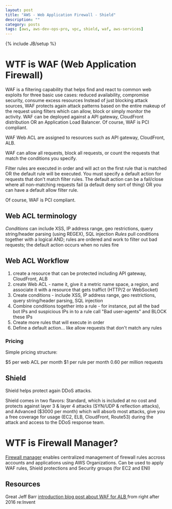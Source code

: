 ```yaml
---
layout: post
title: "AWS - Web Application Firewall - Shield"
description: ""
category: posts
tags: [aws, aws-dev-ops-pro, vpc, shield, waf, aws-services]
---
```

{% include JB/setup %}


# WTF is WAF (Web Application Firewall)
WAF is a filtering capability that helps find and react to common web exploits for three basic use cases: reduced availability, compromise security, consume excess resources
Instead of just blocking attack sources, WAF protects again attack patterns based on the entire makeup of the request using filters which can allow, block or simply monitor the activity. WAF can be deployed against a API gateway, CloudFront distribution OR an Application Load Balancer. Of course, WAF is PCI compliant. 

WAF Web ACL are assigned to resources such as API gateway, CloudFront, ALB.

WAF can allow all requests, block all requests, or count the requests that match the conditions you specify.

Filter rules are executed in order and will act on the first rule that is matched OR the default rule will be executed. You must specify a default action for requests that don't match filter rules. The default action can be a fail/close where all non-matching requests fail (a default deny sort of thing) OR you can have a default allow filter rule.

Of course, WAF is PCI compliant.

## Web ACL terminology

*Conditions* can include XSS, IP address range, geo restrictions, query string/header parsing (using REGEX), SQL injection
*Rules* pull conditions together with a logical AND; rules are ordered and work to filter out bad requests; the default action occurs when no rules fire

## Web ACL Workflow
1. create a resource that can be protected including API gateway, CloudFront, ALB
1. create Web ACL - name it, give it a metric name space, a region, and associate it with a resource that gets traffict (HTTP/2 or WebSocket)
1. Create conditions - include XSS, IP address range, geo restrictions, query string/header parsing, SQL injection
1. Combine conditions together into a rule - for instance, put all the bad bot IPs and suspicious IPs in to a rule call "Bad user-agents" and BLOCK these IPs
1. Create more rules that will execute in order
1. Define a default action... like allow requests that don't match any rules

### Pricing

Simple pricing structure: 

$5 per web ACL per month
$1 per rule per month
0.60 per million requests

## Shield
Shield helps protect again DDoS attacks.

Shield comes in two flavors: Standard, which is included at no cost and protects against layer 3 & layer 4 attacks (SYN/UDP & reflection attacks), and Advanced ($3000 per month) which will absorb most attacks, give you a free coverage for usage (EC2, ELB, CloudFront, Route53) during the attack and access to the DDoS response team. 

# WTF is Firewall Manager?
[Firewall manager](https://aws.amazon.com/firewall-manager/) enables centralized management of firewall rules accross accounts and applications using AWS Organizations. Can be used to apply WAF rules, Shield protections and Security groups (for EC2 and ENI)

## Resources
Great Jeff Barr [introduction blog post about WAF for ALB ](https://aws.amazon.com/blogs/aws/aws-web-application-firewall-waf-for-application-load-balancers/) from right after 2016 re:Invent
